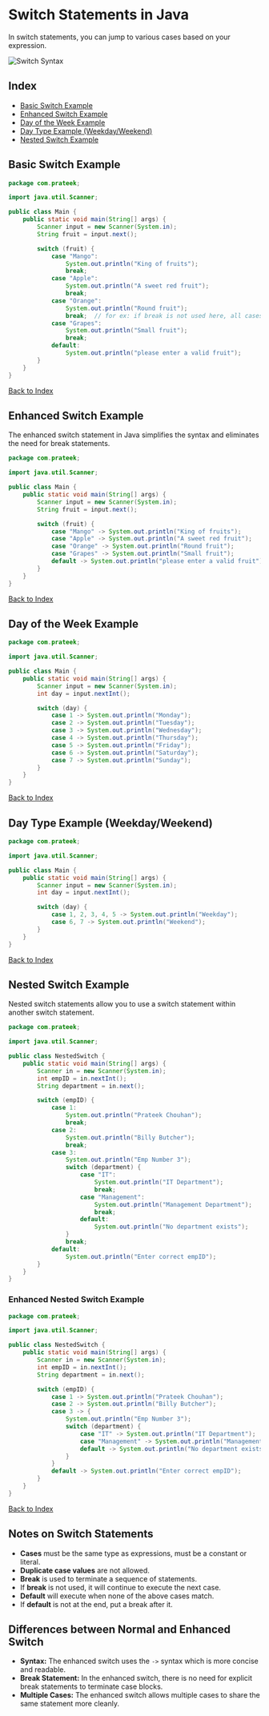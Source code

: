 # Switch Statements in Java

In switch statements, you can jump to various cases based on your expression.

![Switch Syntax](switch.png)

## Index
- [Basic Switch Example](#basic-switch-example)
- [Enhanced Switch Example](#enhanced-switch-example)
- [Day of the Week Example](#day-of-the-week-example)
- [Day Type Example (Weekday/Weekend)](#day-type-example-weekdayweekend)
- [Nested Switch Example](#nested-switch-example)

## Basic Switch Example

```java
package com.prateek;

import java.util.Scanner;

public class Main {
    public static void main(String[] args) {
        Scanner input = new Scanner(System.in);
        String fruit = input.next();

        switch (fruit) {
            case "Mango":
                System.out.println("King of fruits");
                break;
            case "Apple":
                System.out.println("A sweet red fruit");
                break;
            case "Orange":
                System.out.println("Round fruit");
                break;  // for ex: if break is not used here, all cases after this will execute
            case "Grapes":
                System.out.println("Small fruit");
                break;
            default:
                System.out.println("please enter a valid fruit");
        }
    }
}
```
[Back to Index](#index)

## Enhanced Switch Example

The enhanced switch statement in Java simplifies the syntax and eliminates the need for break statements.

```java
package com.prateek;

import java.util.Scanner;

public class Main {
    public static void main(String[] args) {
        Scanner input = new Scanner(System.in);
        String fruit = input.next();

        switch (fruit) {
            case "Mango" -> System.out.println("King of fruits");
            case "Apple" -> System.out.println("A sweet red fruit");
            case "Orange" -> System.out.println("Round fruit");
            case "Grapes" -> System.out.println("Small fruit");
            default -> System.out.println("please enter a valid fruit");
        }
    }
}
```
[Back to Index](#index)

## Day of the Week Example

```java
package com.prateek;

import java.util.Scanner;

public class Main {
    public static void main(String[] args) {
        Scanner input = new Scanner(System.in);
        int day = input.nextInt();

        switch (day) {
            case 1 -> System.out.println("Monday");
            case 2 -> System.out.println("Tuesday");
            case 3 -> System.out.println("Wednesday");
            case 4 -> System.out.println("Thursday");
            case 5 -> System.out.println("Friday");
            case 6 -> System.out.println("Saturday");
            case 7 -> System.out.println("Sunday");
        }
    }
}
```
[Back to Index](#index)

## Day Type Example (Weekday/Weekend)

```java
package com.prateek;

import java.util.Scanner;

public class Main {
    public static void main(String[] args) {
        Scanner input = new Scanner(System.in);
        int day = input.nextInt();

        switch (day) {
            case 1, 2, 3, 4, 5 -> System.out.println("Weekday");
            case 6, 7 -> System.out.println("Weekend");
        }
    }
}
```
[Back to Index](#index)

## Nested Switch Example

Nested switch statements allow you to use a switch statement within another switch statement.

```java
package com.prateek;

import java.util.Scanner;

public class NestedSwitch {
    public static void main(String[] args) {
        Scanner in = new Scanner(System.in);
        int empID = in.nextInt();
        String department = in.next();

        switch (empID) {
            case 1:
                System.out.println("Prateek Chouhan");
                break;
            case 2:
                System.out.println("Billy Butcher");
                break;
            case 3:
                System.out.println("Emp Number 3");
                switch (department) {
                    case "IT":
                        System.out.println("IT Department");
                        break;
                    case "Management":
                        System.out.println("Management Department");
                        break;
                    default:
                        System.out.println("No department exists");
                }
                break;
            default:
                System.out.println("Enter correct empID");
        }
    }
}
```

### Enhanced Nested Switch Example

```java
package com.prateek;

import java.util.Scanner;

public class NestedSwitch {
    public static void main(String[] args) {
        Scanner in = new Scanner(System.in);
        int empID = in.nextInt();
        String department = in.next();

        switch (empID) {
            case 1 -> System.out.println("Prateek Chouhan");
            case 2 -> System.out.println("Billy Butcher");
            case 3 -> {
                System.out.println("Emp Number 3");
                switch (department) {
                    case "IT" -> System.out.println("IT Department");
                    case "Management" -> System.out.println("Management Department");
                    default -> System.out.println("No department exists");
                }
            }
            default -> System.out.println("Enter correct empID");
        }
    }
}
```
[Back to Index](#index)

## Notes on Switch Statements

- **Cases** must be the same type as expressions, must be a constant or literal.
- **Duplicate case values** are not allowed.
- **Break** is used to terminate a sequence of statements.
- If **break** is not used, it will continue to execute the next case.
- **Default** will execute when none of the above cases match.
- If **default** is not at the end, put a break after it.

## Differences between Normal and Enhanced Switch

- **Syntax:** The enhanced switch uses the `->` syntax which is more concise and readable.
- **Break Statement:** In the enhanced switch, there is no need for explicit break statements to terminate case blocks.
- **Multiple Cases:** The enhanced switch allows multiple cases to share the same statement more cleanly.

